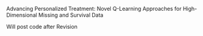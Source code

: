 Advancing Personalized Treatment: Novel Q-Learning Approaches for High-Dimensional Missing and Survival Data

Will post code after Revision
